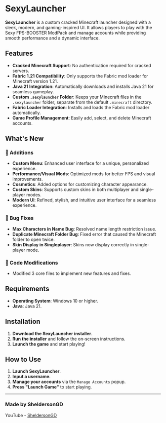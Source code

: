 # SexyLauncher

**SexyLauncher** is a custom cracked Minecraft launcher designed with a sleek, modern, and gaming-inspired UI. It allows players to play with the Sexy FPS-BOOSTER ModPack and manage accounts while providing smooth performance and a dynamic interface.

## Features

- **Cracked Minecraft Support**: No authentication required for cracked servers.
- **Fabric 1.21 Compatibility**: Only supports the Fabric mod loader for Minecraft version 1.21.
- **Java 21 Integration**: Automatically downloads and installs Java 21 for seamless gameplay.
- **Custom `.sexylauncher` Folder**: Keeps your Minecraft files in the `.sexylauncher` folder, separate from the default `.minecraft` directory.
- **Fabric Loader Integration**: Installs and loads the Fabric mod loader automatically.
- **Game Profile Management**: Easily add, select, and delete Minecraft accounts.

## What's New

### 🚀 Additions
- **Custom Menu**: Enhanced user interface for a unique, personalized experience.
- **Performance/Visual Mods**: Optimized mods for better FPS and visual improvements.
- **Cosmetics**: Added options for customizing character appearance.
- **Custom Skins**: Supports custom skins in both multiplayer and single-player modes.
- **Modern UI**: Refined, stylish, and intuitive user interface for a seamless experience.

### 🐞 Bug Fixes
- **Max Characters in Name Bug**: Resolved name length restriction issue.
- **Duplicate Minecraft Folder Bug**: Fixed error that caused the Minecraft folder to open twice.
- **Skin Display in Singleplayer**: Skins now display correctly in single-player mode.

### 🔧 Code Modifications
- Modified 3 core files to implement new features and fixes.

## Requirements

- **Operating System**: Windows 10 or higher.
- **Java**: Java 21.

## Installation

1. **Download the SexyLauncher installer**.
2. **Run the installer** and follow the on-screen instructions.
3. **Launch the game** and start playing!

## How to Use

1. **Launch SexyLauncher**.
2. **Input a username**.
3. **Manage your accounts** via the `Manage Accounts` popup.
4. **Press "Launch Game"** to start playing.

---

### Made by SheldersonGD  
YouTube - [SheldersonGD](https://www.youtube.com/@SheldersonGD)
